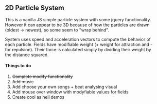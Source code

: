 <h2> 2D Particle System </h2>
<p> This is a vanilla JS simple particle system with some jquery functionality. However it can appear to be 3D because
of how the particles are drawn (oldest -> newest), so some seem to "wrap behind".</p>
<p> System uses speed and acceleration vectors to compute the behavior of each particle. Fields have modifiable weight (+  weight for 
attraction and - for repulsion). Their force is calculated simply by dividing their weight by the distance squared.</p>

<h4> Things to do </h4>
<ol>
  <li> <strike> Complete modify functionality </strike> </li>
  <li> <strike> Add music </strike> </li>
  <li> Add choose your own songs + beat analysing visual </li>
  <li> Add mouse over window with modyfiable values for fields </li>
  <li> Create cool as hell demos </li>
</ol>
